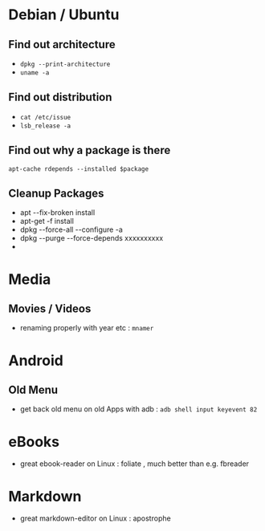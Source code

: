 # Debian / Ubuntu

## Find out architecture
* ``` dpkg --print-architecture ```
* ``` uname -a ```

## Find out distribution

*  ``` cat /etc/issue ```
*  ``` lsb_release -a ```



## Find out why a package is there

```
apt-cache rdepends --installed $package
```

## Cleanup Packages

* apt --fix-broken install
* apt-get -f install
* dpkg --force-all --configure -a
* dpkg --purge --force-depends  xxxxxxxxxx
*

# Media

## Movies / Videos
* renaming properly with year etc : ```mnamer```   

# Android
## Old Menu

* get back old menu on old Apps with adb : ```adb shell input keyevent 82```


# eBooks 
 
* great ebook-reader on Linux : foliate , much better than e.g. fbreader

# Markdown

* great markdown-editor on Linux : apostrophe
